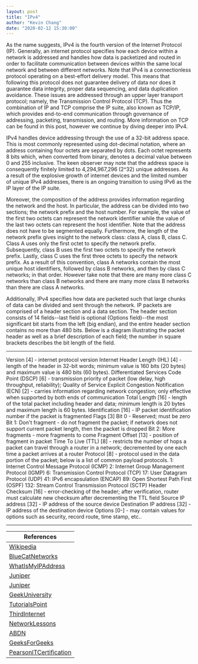 ```yaml
---
layout: post
title: "IPv4"
author: "Kevin Chang"
date: "2020-02-12 15:30:00"
---
```


As the name suggests, IPv4 is the fourth version of the Internet Protocol (IP). Generally, an internet protocol specifies how each device within a network is addressed and handles how data is packetized and routed in order to facilitate communication between devices within the same local network and between different networks. Note that IPv4 is a connectionless protocol operating on a best-effort delivery model. This means that following this protocol does not guarantee delivery of data nor does it guarantee data integrity, proper data sequencing, and data duplication avoidance. These issues are addressed through an upper layer transport protocol; namely, the Transmission Control Protocol (TCP). Thus the combination of IP and TCP comprise the IP suite, also known as TCP/IP, which provides end-to-end communication through governance of addressing, packeting, transmission, and routing. More information on TCP can be found in this post, however we continue by diving deeper into IPv4.

<!--more-->

IPv4 handles device addressing through the use of a 32-bit address space. This is most commonly represented using dot-decimal notation, where an address containing four octets are separated by dots. Each octet represents 8 bits which, when converted from binary, denotes a decimal value between 0 and 255 inclusive. The keen observer may note that the address space is consequently finitely limited to 4,294,967,296 (2^32) unique addresses. As a result of the explosive growth of internet devices and the limited number of unique IPv4 addresses, there is an ongoing transition to using IPv6 as the IP layer of the IP suite.

Moreover, the composition of the address provides information regarding the network and the host. In particular, the address can be divided into two sections; the network prefix and the host number. For example, the value of the first two octets can represent the network identifier while the value of the last two octets can represent the host identifier. Note that the address does not have to be segmented equally. Furthermore, the length of the network prefix gives insight to the network class: class A, class B, class C. Class A uses only the first octet to specify the network prefix. Subsequently, class B uses the first two octets to specify the network prefix. Lastly, class C uses the first three octets to specify the network prefix. As a result of this convention, class A networks contain the most unique host identifiers, followed by class B networks, and then by class C networks; in that order. However take note that there are many more class C networks than class B networks and there are many more class B networks than there are class A networks.

Additionally, IPv4 specifies how data are packeted such that large chunks of data can be divided and sent through the network. IP packets are comprised of a header section and a data section. The header section consists of 14 fields--last field is optional (Options field)--the most significant bit starts from the left (big endian), and the entire header section contains no more than 480 bits. Below is a diagram illustrating the packet header as well as a brief description of each field; the number in square brackets describes the bit length of the field.

---

Version [4] - internet protocol version
Internet Header Length (IHL) [4] - length of the header in 32-bit words; minimum value is 160 bits (20 bytes) and maximum value is 480 bits (60 bytes).
Differentiated Services Code Point (DSCP) [6] - transmission priority of packet (low delay, high throughput, reliability); Quality of Service
Explicit Congestion Notification (ECN) [2] - carries information regarding network congestion; only effective when supported by both ends of communication
Total Length [16] - length of the total packet including header and data; minimum length is 20 bytes and maximum length is 60 bytes.
Identification [16] - IP packet identification number if the packet is fragmented
Flags [3]
Bit 0 - Reserved; must be zero
Bit 1: Don't fragment - do not fragment the packet; if network does not support current packet length, then the packet is dropped
Bit 2: More fragments - more fragments to come
Fragment Offset [13] - position of fragment in packet
Time To Live (TTL) [8] - restricts the number of hops a packet can travel through a router in a network; decremented by one each time a packet arrives at a router
Protocol [8] - protocol used in the data portion of the packet; below is a list of common payload protocols.
1: Internet Control Message Protocol (ICMP)
2: Internet Group Management Protocol (IGMP)
6: Transmission Control Protocol (TCP)
17: User Datagram Protocol (UDP)
41: IPv6 encapsulation (ENCAP)
89: Open Shortest Path First (OSPF)
132: Stream Control Transmission Protocol (SCTP)
Header Checksum [16] - error-checking of the header; after verification, router must calculate new checksum after decrementing the TTL field
Source IP address [32] - IP address of the source device
Destination IP address [32] - IP address of the destination device
Options [0-] - may contain values for options such as security, record route, time stamp, etc..

---

|References|
|---|
|[Wikipedia](https://en.wikipedia.org/wiki/IPv4)|
|[BlueCatNetworks](https://www.bluecatnetworks.com/glossary/what-is-ipv4/)|
|[WhatIsMyIPAddress](https://whatismyipaddress.com/ipv4-parts)|
|[Juniper](https://www.juniper.net/documentation/en_US/junos/topics/topic-map/security-interface-ipv4-ipv6-protocol.html)|
|[Juniper](https://www.juniper.net/us/en/products-services/what-is/ipv4-vs-ipv6/)|
|[GeekUniversity](https://geek-university.com/ccna/ipv4-header/)|
|[TutorialsPoint](https://www.tutorialspoint.com/ipv4/ipv4_packet_structure.htm)|
|[ThirdInternet](https://thirdinternet.com/ipv4-packet-structure/)|
|[NetworkLessons](https://networklessons.com/cisco/ccna-routing-switching-icnd1-100-105/ipv4-packet-header)|
|[ABDN](https://erg.abdn.ac.uk/users/gorry/course/inet-pages/ip-packet.html)|
|[GeeksForGeeks](https://www.geeksforgeeks.org/introduction-and-ipv4-datagram-header/)|
|[PearsonITCertification](http://www.pearsonitcertification.com/articles/article.aspx?p=1843887)